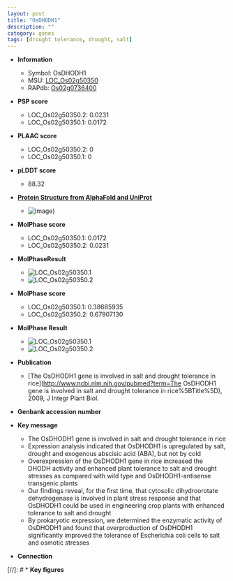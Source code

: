```yaml
---
layout: post
title: "OsDHODH1"
description: ""
category: genes
tags: [drought tolerance, drought, salt]
---
```


* **Information**  
    + Symbol: OsDHODH1  
    + MSU: [LOC_Os02g50350](http://rice.plantbiology.msu.edu/cgi-bin/ORF_infopage.cgi?orf=LOC_Os02g50350)  
    + RAPdb: [Os02g0736400](http://rapdb.dna.affrc.go.jp/viewer/gbrowse_details/irgsp1?name=Os02g0736400)  

* **PSP score**  
    + LOC_Os02g50350.2: 0.0231 
    + LOC_Os02g50350.1: 0.0172 

* **PLAAC score**  
    + LOC_Os02g50350.2: 0 
    + LOC_Os02g50350.1: 0 

* **pLDDT score**
    + 88.32

* **[Protein Structure from AlphaFold and UniProt](https://www.uniprot.org/uniprotkb/Q6Z744/entry#structure)**
    + ![image](https://ricepsp.github.io/images/Q6/AF-Q6Z744-F1.png))

* **MolPhase score**
    + LOC_Os02g50350.1: 0.0172
    + LOC_Os02g50350.2: 0.0231

* **MolPhaseResult**
    + ![LOC_Os02g50350.1](https://ricepsp.github.io/pictures/LOC_Os02g/LOC_Os02g50350.1.png)
    + ![LOC_Os02g50350.2](https://ricepsp.github.io/pictures/LOC_Os02g/LOC_Os02g50350.2.png)

* **MolPhase score**
    + LOC_Os02g50350.1: 0.38685935
    + LOC_Os02g50350.2: 0.67907130

* **MolPhase Result**
    + ![LOC_Os02g50350.1](https://304243504.github.io/Pictures/LOC_Os02g/LOC_Os02g50350.1.png)
    + ![LOC_Os02g50350.2](https://304243504.github.io/Pictures/LOC_Os02g/LOC_Os02g50350.2.png)

* **Publication**  
    + [The OsDHODH1 gene is involved in salt and drought tolerance in rice](http://www.ncbi.nlm.nih.gov/pubmed?term=The OsDHODH1 gene is involved in salt and drought tolerance in rice%5BTitle%5D), 2009, J Integr Plant Biol.

* **Genbank accession number**  

* **Key message**  
    + The OsDHODH1 gene is involved in salt and drought tolerance in rice
    + Expression analysis indicated that OsDHODH1 is upregulated by salt, drought and exogenous abscisic acid (ABA), but not by cold
    + Overexpression of the OsDHODH1 gene in rice increased the DHODH activity and enhanced plant tolerance to salt and drought stresses as compared with wild type and OsDHODH1-antisense transgenic plants
    + Our findings reveal, for the first time, that cytosolic dihydroorotate dehydrogenase is involved in plant stress response and that OsDHODH1 could be used in engineering crop plants with enhanced tolerance to salt and drought
    + By prokaryotic expression, we determined the enzymatic activity of OsDHODH1 and found that overproduction of OsDHODH1 significantly improved the tolerance of Escherichia coli cells to salt and osmotic stresses

* **Connection**  

[//]: # * **Key figures**  



